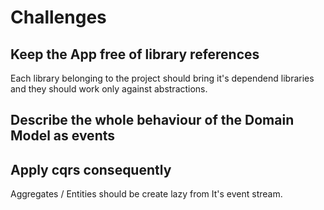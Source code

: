 ﻿# Challenges

## Keep the App free of library references 
Each library belonging to the project should bring it's dependend libraries and they should work only against abstractions.

## Describe the whole behaviour of the Domain Model as events

## Apply cqrs consequently

Aggregates / Entities should be create lazy from It's event stream.
